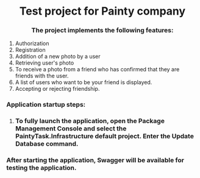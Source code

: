 <h1 align="center">Test project for Painty company</h1>
<h3 align="center">The project implements the following features:</h3>
<ol>
    <li>Authorization</li>
    <li>Registration</li>
    <li>Addition of a new photo by a user</li>
    <li>Retrieving user's photo</li>
    <li>To receive a photo from a friend who has confirmed that they are friends with the user.</li>
    <li>A list of users who want to be your friend is displayed.</li>
    <li>Accepting or rejecting friendship.</li>
</ol>
<h3>Application startup steps:</h3>
<ol>
    <li>
        <h3>
            To fully launch the application, open the Package Management Console and select the PaintyTask.Infrastructure default project. Enter the Update Database command.
        </h3>
    </li>
</ol>
<h3>
    After starting the application, Swagger will be available for testing the application.
</h3>